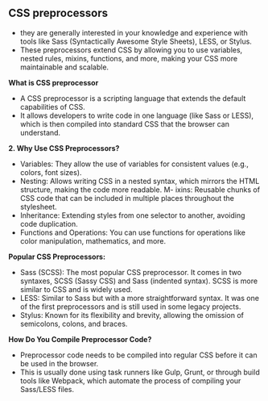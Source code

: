 ## CSS preprocessors


- they are generally interested in your knowledge and experience with tools like Sass (Syntactically Awesome Style Sheets), LESS, or Stylus.
- These preprocessors extend CSS by allowing you to use variables, nested rules, mixins, functions, and more, making your CSS more maintainable and scalable.

**What is CSS preprocessor**

- A CSS preprocessor is a scripting language that extends the default capabilities of CSS.
- It allows developers to write code in one language (like Sass or LESS), which is then compiled into standard CSS that the browser can understand.


**2. Why Use CSS Preprocessors?**
- Variables: They allow the use of variables for consistent values (e.g., colors, font sizes).
- Nesting: Allows writing CSS in a nested syntax, which mirrors the HTML structure, making the code more readable.
M- ixins: Reusable chunks of CSS code that can be included in multiple places throughout the stylesheet.
- Inheritance: Extending styles from one selector to another, avoiding code duplication.
- Functions and Operations: You can use functions for operations like color manipulation, mathematics, and more.

**Popular CSS Preprocessors:**
- Sass (SCSS): The most popular CSS preprocessor. It comes in two syntaxes, SCSS (Sassy CSS) and Sass (indented syntax). SCSS is more similar to CSS and is widely used.
- LESS: Similar to Sass but with a more straightforward syntax. It was one of the first preprocessors and is still used in some legacy projects.
- Stylus: Known for its flexibility and brevity, allowing the omission of semicolons, colons, and braces.


**How Do You Compile Preprocessor Code?**
- Preprocessor code needs to be compiled into regular CSS before it can be used in the browser.
- This is usually done using task runners like Gulp, Grunt, or through build tools like Webpack, which automate the process of compiling your Sass/LESS files.



